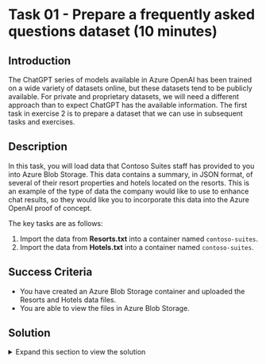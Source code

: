 # Task 01 - Prepare a frequently asked questions dataset (10 minutes)

## Introduction

The ChatGPT series of models available in Azure OpenAI has been trained on a wide variety of datasets online, but these datasets tend to be publicly available. For private and proprietary datasets, we will need a different approach than to expect ChatGPT has the available information. The first task in exercise 2 is to prepare a dataset that we can use in subsequent tasks and exercises.

## Description

In this task, you will load data that Contoso Suites staff has provided to you into Azure Blob Storage. This data contains a summary, in JSON format, of several of their resort properties and hotels located on the resorts. This is an example of the type of data the company would like to use to enhance chat results, so they would like you to incorporate this data into the Azure OpenAI proof of concept.

The key tasks are as follows:

1. Import the data from **Resorts.txt** into a container named `contoso-suites`.
2. Import the data from **Hotels.txt** into a container named `contoso-suites`.

## Success Criteria

- You have created an Azure Blob Storage container and uploaded the Resorts and Hotels data files.
- You are able to view the files in Azure Blob Storage.

## Solution

<details>
<summary>Expand this section to view the solution</summary>

- Make sure you use the storage account you created in exercise 1, as the storage account must be in the same region as Azure AI Search.
- Navigate to the storage account in [the Azure portal](https://portal.azure.com).
- Select the **Containers** option from the **Data storage** menu.
- Create a new container using the **+ Container** option. Name the container `contoso-suites`.
- Inside the "contoso-suites" container, select the **Upload** option and choose each text file.
- The files do not need to be in separate folders in the blob storage container.

</details>
